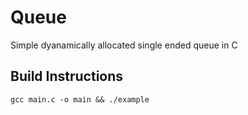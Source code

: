 # Queue

Simple dyanamically allocated single ended queue in C

## Build Instructions

```
gcc main.c -o main && ./example
```

